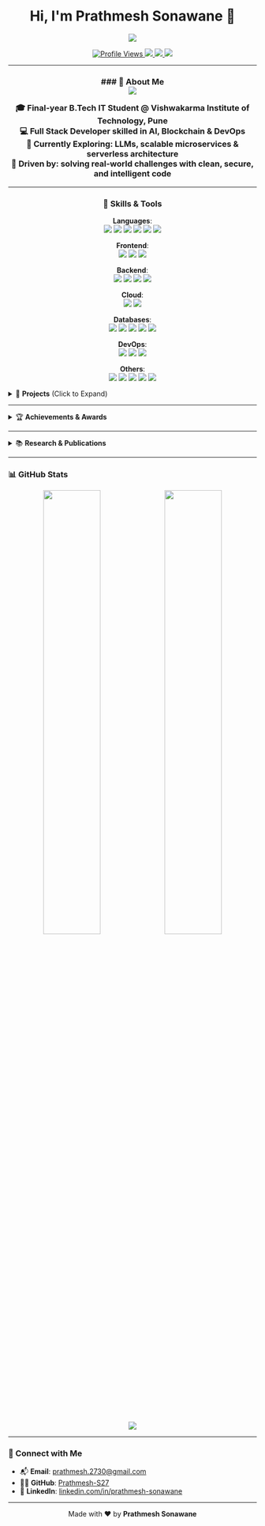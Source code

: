 <h1 align="center">Hi, I'm Prathmesh Sonawane 👋</h1>

<p align="center">
  <img src="https://readme-typing-svg.demolab.com?font=Fira+Code&weight=700&size=25&pause=1000&color=36BCF7&center=true&vCenter=true&width=900&lines=Software+Engineer+%7C+AI+%7C+Blockchain+%7C+Cloud+%7C+DevOps;Crafting+impactful+tech+that+scales!" />
</p>

<p align="center">
  <a href="https://github.com/Prathmesh-S27">
    <img src="https://komarev.com/ghpvc/?username=Prathmesh-S27&label=Profile+Views&color=brightgreen&style=flat" alt="Profile Views" />
  </a>
  <a href="mailto:prathmesh.2730@gmail.com">
    <img src="https://img.shields.io/badge/Email-D14836?style=flat&logo=gmail&logoColor=white" />
  </a>
  <a href="https://linkedin.com/in/prathmesh-sonawane">
    <img src="https://img.shields.io/badge/LinkedIn-blue?style=flat&logo=linkedin" />
  </a>
  <a href="https://github.com/Prathmesh-S27">
    <img src="https://img.shields.io/github/followers/Prathmesh-S27?label=Follow&style=social" />
  </a>
</p>

---


<h3 align="center">### 🚀 About Me

<div align="center">

<img src="https://readme-typing-svg.demolab.com?font=Fira+Code&weight=600&size=20&duration=3000&pause=1000&color=36BCF7&center=true&vCenter=true&width=900&lines=Curious+Mind+%7C+Code+Architect+%7C+Cloud+Dreamer+%7C+Problem+Solver" />

🎓 <b>Final-year B.Tech IT Student</b> @ Vishwakarma Institute of Technology, Pune <br/>
💻 <b>Full Stack Developer</b> skilled in AI, Blockchain & DevOps <br/>
🌱 <b>Currently Exploring:</b> LLMs, scalable microservices & serverless architecture <br/>
🚀 <b>Driven by:</b> solving real-world challenges with clean, secure, and intelligent code

</div>

---

<h3 align="center">🧠 Skills & Tools</h3>

<div align="center">

**Languages**:  <br/>
<img src="https://img.shields.io/badge/Python-3670A0?style=for-the-badge&logo=python&logoColor=white"/> <img src="https://img.shields.io/badge/C-00599C?style=for-the-badge&logo=c&logoColor=white"/> <img src="https://img.shields.io/badge/JavaScript-F7DF1E?style=for-the-badge&logo=javascript&logoColor=black"/> <img src="https://img.shields.io/badge/SQL-4479A1?style=for-the-badge&logo=mysql&logoColor=white"/> <img src="https://img.shields.io/badge/R-276DC3?style=for-the-badge&logo=r&logoColor=white"/> <img src="https://img.shields.io/badge/Solidity-363636?style=for-the-badge&logo=solidity&logoColor=white"/>

**Frontend**:  <br/>
<img src="https://img.shields.io/badge/React-20232A?style=for-the-badge&logo=react&logoColor=61DAFB"/> <img src="https://img.shields.io/badge/HTML5-E34F26?style=for-the-badge&logo=html5&logoColor=white"/> <img src="https://img.shields.io/badge/CSS3-1572B6?style=for-the-badge&logo=css3&logoColor=white"/>

**Backend**:  <br/>
<img src="https://img.shields.io/badge/Flask-000000?style=for-the-badge&logo=flask&logoColor=white"/> <img src="https://img.shields.io/badge/Django-092E20?style=for-the-badge&logo=django&logoColor=white"/> <img src="https://img.shields.io/badge/FastAPI-009688?style=for-the-badge&logo=fastapi&logoColor=white"/> <img src="https://img.shields.io/badge/Next.js-000000?style=for-the-badge&logo=nextdotjs&logoColor=white"/>

**Cloud**:  <br/>
<img src="https://img.shields.io/badge/GCP-4285F4?style=for-the-badge&logo=googlecloud&logoColor=white"/> <img src="https://img.shields.io/badge/AWS-232F3E?style=for-the-badge&logo=amazon-aws&logoColor=white"/>

**Databases**:  <br/>
<img src="https://img.shields.io/badge/MongoDB-47A248?style=for-the-badge&logo=mongodb&logoColor=white"/> <img src="https://img.shields.io/badge/PostgreSQL-336791?style=for-the-badge&logo=postgresql&logoColor=white"/> <img src="https://img.shields.io/badge/SQLite-003B57?style=for-the-badge&logo=sqlite&logoColor=white"/> <img src="https://img.shields.io/badge/MySQL-4479A1?style=for-the-badge&logo=mysql&logoColor=white"/> <img src="https://img.shields.io/badge/DynamoDB-4053D6?style=for-the-badge&logo=amazondynamodb&logoColor=white"/>

**DevOps**:  <br/>
<img src="https://img.shields.io/badge/Docker-2496ED?style=for-the-badge&logo=docker&logoColor=white"/> <img src="https://img.shields.io/badge/Kubernetes-326CE5?style=for-the-badge&logo=kubernetes&logoColor=white"/> <img src="https://img.shields.io/badge/Git-F05032?style=for-the-badge&logo=git&logoColor=white"/>

**Others**:  <br/>
<img src="https://img.shields.io/badge/WordPress-21759B?style=for-the-badge&logo=wordpress&logoColor=white"/> <img src="https://img.shields.io/badge/Tableau-E97627?style=for-the-badge&logo=tableau&logoColor=white"/> <img src="https://img.shields.io/badge/OpenCV-5C3EE8?style=for-the-badge&logo=opencv&logoColor=white"/> <img src="https://img.shields.io/badge/Selenium-43B02A?style=for-the-badge&logo=selenium&logoColor=white"/> <img src="https://img.shields.io/badge/YOLOv5-FF1493?style=for-the-badge&logo=github&logoColor=white"/>

</div>

<details>
  <summary>📌 <strong>Projects</strong> (Click to Expand)</summary>

#### 🔐 [DocManager](https://github.com/Prathmesh-S27/DocManager-Next-Gen-Document-Management-System.git)
> 🧱 Cloud-Based Document Storage with AES Encryption + Blockchain
- ⚡ Handled 100+ concurrent users
- 🔍 Integrated Aho-Corasick + Bloom Filter
- 🔗 Merkle Root verification with 100% traceability

#### 🎓 [Safe Assessment Chain](https://github.com/Prathmesh-S27/Safe-Assessment-Chain-Integrating-Blockchain-and-Computer-Vision-for-a-Secure-Examination-Process)
> 📚 Blockchain-secured online exam portal (Best Project Winner)
- ✍️ 8 smart contracts, 200+ concurrent exams
- 📈 Scalability increased by 300%

#### 🚘 [Vahanparikshak](https://github.com/Prathmesh-S27/Vahanparikshak-Real-Time-Driving-License-Verification-System-Using-Face-Recognition)
> 🔍 AI-based license trial verification system
- 🤝 Deployed with Smart City Pune + RTO Pune
- 📊 98.5% accuracy, verification time reduced by 75%

</details>

---

<details>
  <summary>🏆 <strong>Achievements & Awards</strong></summary>

- 🥉 3rd Place - CTF Hackathon 2025 (100+ teams)
- 🏁 Grand Finalist - PICT TechFista 2024
- 🏅 Top 5 - Smart India Hackathon 2.0
- 🥈 Top 10 - National Techathon 2024
- 💡 Finalist - Innerve Hackathon 2024

</details>

---

<details>
  <summary>📚 <strong>Research & Publications</strong></summary>

- 🎨 [Emotion Detection in Interactive Art - Springer](https://link.springer.com/chapter/10.1007/978-981-96-2703-5_5)
- 🌊 [Marine Microplastic Monitoring - IEEE](https://ieeexplore.ieee.org/abstract/document/11011331)
- 👁 [Real-Time License Verification - IEEE](https://ieeexplore.ieee.org/abstract/document/10616369)
- 🌫 [Air Quality Prediction Model - IEEE](https://ieeexplore.ieee.org/abstract/document/10911414)

</details>

---

### 📊 GitHub Stats

<p align="center">
  <img src="https://github-readme-stats.vercel.app/api?username=Prathmesh-S27&show_icons=true&theme=tokyonight" width="48%" />
  <img src="https://github-readme-streak-stats.herokuapp.com?user=Prathmesh-S27&theme=tokyonight" width="48%" />
</p>

<p align="center">
  <img src="https://github-readme-activity-graph.cyclic.app/graph?username=Prathmesh-S27&theme=tokyo-night" />
</p>

---

### 🔗 Connect with Me

- 📬 **Email**: [prathmesh.2730@gmail.com](mailto:prathmesh.2730@gmail.com)
- 👨‍💻 **GitHub**: [Prathmesh-S27](https://github.com/Prathmesh-S27)
- 💼 **LinkedIn**: [linkedin.com/in/prathmesh-sonawane](https://linkedin.com/in/prathmesh-sonawane)

---

<p align="center">Made with ❤️ by <b>Prathmesh Sonawane</b></p>
